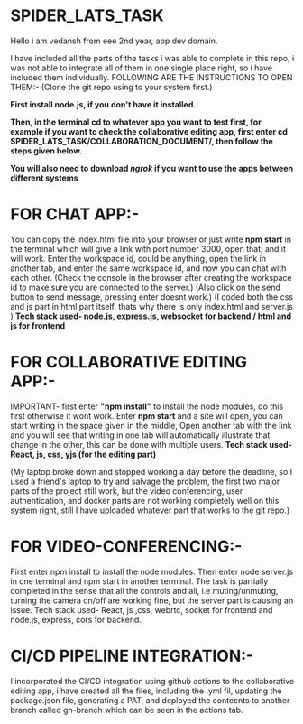 # SPIDER_LATS_TASK
Hello i am vedansh from eee 2nd year, app dev domain.

I have included all the parts of the tasks i was able to complete in this repo, i was not able to integrate all of them in one single place right, so i have included them individually.
FOLLOWING ARE THE INSTRUCTIONS TO OPEN THEM:-
(Clone the git repo using to your system first.)

**First install node.js, if you don't have it installed.**
  
**Then, in the terminal cd to whatever app you want to test first, for example if you want to check the collaborative editing app, first enter cd SPIDER_LATS_TASK/COLLABORATION_DOCUMENT/, then follow the steps given below.**

**You will also need to download _ngrok_ if you want to use the apps between different systems** 

# FOR CHAT APP:- 
You can copy the index.html file into your browser or just write **npm start** in the terminal which will give a link with port number 3000, open that, and it will work. 
Enter the workspace id, could be anything, open the link in another tab, and enter the same workspace id, and now you can chat with each other. (Check the console in the browser after creating the workspace id to make sure you are connected to the server.)
(Also click on the send button to send message, pressing enter doesnt work.)
(I coded both the css and js part in html part itself, thats why there is only index.html and server.js )
**Tech stack used- node.js, express.js, websocket for backend / html and js for frontend**

# FOR COLLABORATIVE EDITING APP:-
IMPORTANT- first enter **"npm install"** to install the node modules, do this first otherwise it wont work.
Enter **npm start** and a site will open, you can start writing in the space given in the middle, Open another tab with the link and you will see that writing in one tab will automatically illustrate that change in the other, this can be done with multiple users.
**Tech stack used- React, js, css, yjs (for the editing part)**

(My laptop broke down and stopped working a day before the deadline, so I used a friend's laptop to try and salvage the problem, the first two major parts of the project still work, but the video conferencing, user authentication, and docker parts are not working completely well on this system right, still I have uploaded whatever part that works to the git repo.)

# FOR VIDEO-CONFERENCING:-
First enter npm install to install the node modules.
Then enter node server.js in one terminal and npm start in another terminal.
The task is partially completed in the sense that all the controls and all, i.e muting/unmuting, turning the camera on/off are working fine, but the server part is causing an issue.
Tech stack used- React, js ,css, webrtc, socket for frontend and node.js, express, cors for backend.

# CI/CD PIPELINE INTEGRATION:-
I incorporated the CI/CD integration using github actions to the collaborative editing app, i have created all the files, including the .yml fil, updating the package.json file, generating a PAT, and deployed the contecnts to another branch called gh-branch which can be seen in the actions tab.


